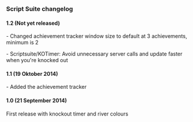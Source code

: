 <h3>Script Suite changelog</h3>

<h4>1.2 (Not yet released)</h3>
<p>- Changed achievement tracker window size to default at 3 achievements, minimum is 2</p>
<p>- Scriptsuite/KOTimer: Avoid unnecessary server calls and update faster when you're knocked out</p>

<h4>1.1 (19 Oktober 2014)</h3>
<p>- Added the achievement tracker</p>

<h4>1.0 (21 September 2014)</h4>
<p>First release with knockout timer and river colours</p>